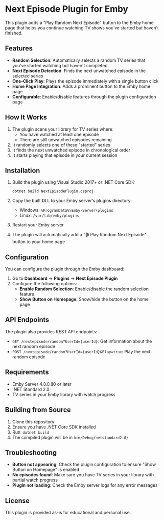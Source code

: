 # Next Episode Plugin for Emby

This plugin adds a "Play Random Next Episode" button to the Emby home page that helps you continue watching TV shows you've started but haven't finished.

## Features

- **Random Selection**: Automatically selects a random TV series that you've started watching but haven't completed
- **Next Episode Detection**: Finds the next unwatched episode in the selected series
- **One-Click Play**: Plays the episode immediately with a single button click
- **Home Page Integration**: Adds a prominent button to the Emby home page
- **Configurable**: Enable/disable features through the plugin configuration page

## How It Works

1. The plugin scans your library for TV series where:
   - You have watched at least one episode
   - There are still unwatched episodes remaining
2. It randomly selects one of these "started" series
3. It finds the next unwatched episode in chronological order
4. It starts playing that episode in your current session

## Installation

1. Build the plugin using Visual Studio 2017+ or .NET Core SDK:
   ```bash
   dotnet build NextEpisodePlugin.csproj
   ```

2. Copy the built DLL to your Emby server's plugins directory:
   - Windows: `%ProgramData%\Emby-Server\plugins`
   - Linux: `/var/lib/emby/plugins`

3. Restart your Emby server

4. The plugin will automatically add a "🎬 Play Random Next Episode" button to your home page

## Configuration

You can configure the plugin through the Emby dashboard:

1. Go to **Dashboard** → **Plugins** → **Next Episode Plugin**
2. Configure the following options:
   - **Enable Random Selection**: Enable/disable the random selection feature
   - **Show Button on Homepage**: Show/hide the button on the home page

## API Endpoints

The plugin also provides REST API endpoints:

- `GET /nextepisode/random?UserId={userId}`: Get information about the next random episode
- `POST /nextepisode/random?UserId={userId}&Play=true`: Play the next random episode

## Requirements

- Emby Server 4.8.0.80 or later
- .NET Standard 2.0
- TV series in your Emby library with watch progress

## Building from Source

1. Clone this repository
2. Ensure you have .NET Core SDK installed
3. Run: `dotnet build`
4. The compiled plugin will be in `bin/Debug/netstandard2.0/`

## Troubleshooting

- **Button not appearing**: Check the plugin configuration to ensure "Show Button on Homepage" is enabled
- **No episodes found**: Make sure you have TV series in your library with partial watch progress
- **Plugin not loading**: Check the Emby server logs for any error messages

## License

This plugin is provided as-is for educational and personal use.